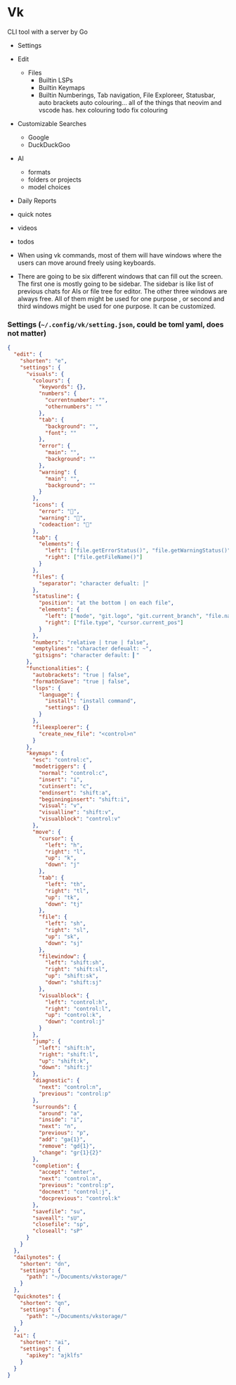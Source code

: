 # Vk

CLI tool with a server by Go

- Settings
- Edit
  - Files
    - Builtin LSPs
    - Builtin Keymaps
    - Builtin Numberings, Tab navigation, File Exploreer, Statusbar, auto brackets auto colouring... all of the things that neovim and vscode has. hex colouring todo fix colouring
- Customizable Searches
  - Google
  - DuckDuckGoo
- AI
  - formats
  - folders or projects
  - model choices
- Daily Reports
- quick notes
- videos
- todos

- When using vk commands, most of them will have windows where the users can move around freely using keyboards.
- There are going to be six different windows that can fill out the screen. The first one is mostly going to be sidebar. The sidebar is like list of previous chats for AIs or file tree for editor. The other three windows are always free. All of them might be used for one purpose , or second and third windows might be used for one purpose. It can be customized.

### Settings (`~/.config/vk/setting.json`, could be toml yaml, does not matter)

```json
{
  "edit": {
    "shorten": "e",
    "settings": {
      "visuals": {
        "colours": {
          "keywords": {},
          "numbers": {
            "currentnumber": "",
            "othernumbers": ""
          },
          "tab": {
            "background": "",
            "font": ""
          },
          "error": {
            "main": "",
            "background": ""
          },
          "warning": {
            "main": "",
            "background": ""
          }
        },
        "icons": {
          "error": "",
          "warning": "",
          "codeaction": ""
        },
        "tab": {
          "elements": {
            "left": ["file.getErrorStatus()", "file.getWarningStatus()"],
            "right": ["file.getFileName()"]
          }
        },
        "files": {
          "separator": "character defualt: │"
        },
        "statusline": {
          "position": "at the bottom | on each file",
          "elements": {
            "left": ["mode", "git.logo", "git.current_branch", "file.name"],
            "right": ["file.type", "cursor.current_pos"]
          }
        },
        "numbers": "relative | true | false",
        "emptylines": "character defeualt: ~",
        "gitsigns": "character default: ▎"
      },
      "functionalities": {
        "autobrackets": "true | false",
        "formatOnSave": "true | false",
        "lsps": {
          "language": {
            "install": "install command",
            "settings": {}
          }
        },
        "fileexploerer": {
          "create_new_file": "<control>n"
        }
      },
      "keymaps": {
        "esc": "control:c",
        "modetriggers": {
          "normal": "control:c",
          "insert": "i",
          "cutinsert": "c",
          "endinsert": "shift:a",
          "beginninginsert": "shift:i",
          "visual": "v",
          "visualline": "shift:v",
          "visualblock": "control:v"
        },
        "move": {
          "cursor": {
            "left": "h",
            "right": "l",
            "up": "k",
            "down": "j"
          },
          "tab": {
            "left": "th",
            "right": "tl",
            "up": "tk",
            "down": "tj"
          },
          "file": {
            "left": "sh",
            "right": "sl",
            "up": "sk",
            "down": "sj"
          },
          "filewindow": {
            "left": "shift:sh",
            "right": "shift:sl",
            "up": "shift:sk",
            "down": "shift:sj"
          },
          "visualblock": {
            "left": "control:h",
            "right": "control:l",
            "up": "control:k",
            "down": "control:j"
          }
        },
        "jump": {
          "left": "shift:h",
          "right": "shift:l",
          "up": "shift:k",
          "down": "shift:j"
        },
        "diagnostic": {
          "next": "control:n",
          "previous": "control:p"
        },
        "surrounds": {
          "around": "a",
          "inside": "i",
          "next": "n",
          "previous": "p",
          "add": "ga{1}",
          "remove": "gd{1}",
          "change": "gr{1}{2}"
        },
        "completion": {
          "accept": "enter",
          "next": "control:n",
          "previous": "control:p",
          "docnext": "control:j",
          "docprevious": "control:k"
        },
        "savefile": "su",
        "saveall": "sU",
        "closefile": "sp",
        "closeall": "sP"
      }
    }
  },
  "dailynotes": {
    "shorten": "dn",
    "settings": {
      "path": "~/Documents/vkstorage/"
    }
  },
  "quicknotes": {
    "shorten": "qn",
    "settings": {
      "path": "~/Documents/vkstorage/"
    }
  },
  "ai": {
    "shorten": "ai",
    "settings": {
      "apikey": "ajklfs"
    }
  }
}
```
